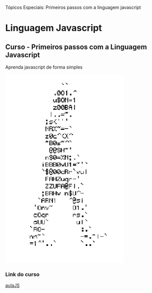 Tópicos Especiais: Primeiros passos com a linguagem javascript
# Linguagem Javascript
## Curso - Primeiros passos com a Linguagem Javascript
Aprenda javascript de forma simples


![HomemLetra](homem-letra.gif)

### Link do curso
[aulaJS](https://www.emojipedia.org/)

